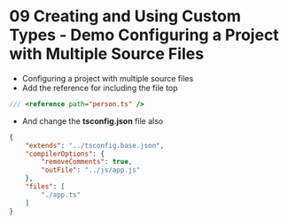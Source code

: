 # 09 Creating and Using Custom Types - Demo Configuring a Project with Multiple Source Files

- Configuring a project with multiple source files
- Add the  reference for including the file top

```javascript
/// <reference path="person.ts" />
```

- And change the **tsconfig.json** file also


```json
{
    "extends": "../tsconfig.base.json",
    "compilerOptions": {
        "removeComments": true,
        "outFile": "../js/app.js"
    },
    "files": [
        "./app.ts"
    ]
}
```
